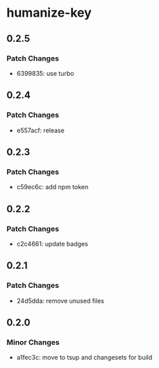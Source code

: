 # humanize-key

## 0.2.5

### Patch Changes

-  6399835: use turbo

## 0.2.4

### Patch Changes

-  e557acf: release

## 0.2.3

### Patch Changes

-  c59ec6c: add npm token

## 0.2.2

### Patch Changes

-  c2c4661: update badges

## 0.2.1

### Patch Changes

-  24d5dda: remove unused files

## 0.2.0

### Minor Changes

-  a1fec3c: move to tsup and changesets for build
